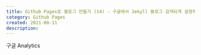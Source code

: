 ```yaml
---
title: Github Pages로 블로그 만들기 (14) - 구글에서 Jekyll 블로그 검색되게 설정하기
category: Github Pages
created: 2021-08-11
description:
---
```


구글 Analytics
